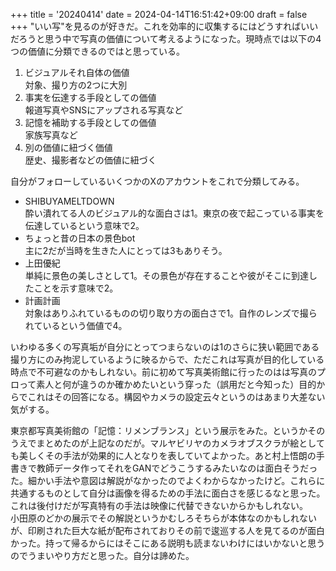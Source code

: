 +++
title = '20240414'
date = 2024-04-14T16:51:42+09:00
draft = false
+++
"いい写"を見るのが好きだ。これを効率的に収集するにはどうすればいいだろうと思う中で写真の価値について考えるようになった。現時点では以下の4つの価値に分類できるのではと思っている。 
1. ビジュアルそれ自体の価値  
対象、撮り方の2つに大別
2. 事実を伝達する手段としての価値  
報道写真やSNSにアップされる写真など
3. 記憶を補助する手段としての価値  
家族写真など
4. 別の価値に紐づく価値  
歴史、撮影者などの価値に紐づく  

自分がフォローしているいくつかのXのアカウントをこれで分類してみる。
- SHIBUYAMELTDOWN  
酔い潰れてる人のビジュアル的な面白さは1。東京の夜で起こっている事実を伝達しているという意味で2。
- ちょっと昔の日本の景色bot  
主に2だが当時を生きた人にとっては3もありそう。
- 上田優紀  
単純に景色の美しさとして1。その景色が存在することや彼がそこに到達したことを示す意味で2。
- 計画計画  
対象はありふれているものの切り取り方の面白さで1。自作のレンズで撮られているという価値で4。

いわゆる多くの写真垢が自分にとってつまらないのは1のさらに狭い範囲である撮り方にのみ拘泥しているように映るからで、ただこれは写真が目的化している時点で不可避なのかもしれない。前に初めて写真美術館に行ったのはは写真のプロって素人と何が違うのか確かめたいという穿った（誤用だと今知った）目的からでこれはその回答になる。構図やカメラの設定云々というのはあまり大差ない気がする。  

東京都写真美術館の「記憶：リメンブランス」という展示をみた。というかそのうえでまとめたのが上記なのだが。マルヤビリヤのカメラオブスクラが絵としても美しくその手法が効果的に人となりを表していてよかった。あと村上悟朗の手書きで教師データ作ってそれをGANでどうこうするみたいなのは面白そうだった。細かい手法や意図は解説がなかったのでよくわからなかったけど。これらに共通するものとして自分は画像を得るための手法に面白さを感じるなと思った。これは後付けだが写真特有の手法は映像に代替できないからかもしれない。  
小田原のどかの展示でその解説というかむしろそちらが本体なのかもしれないが、印刷された巨大な紙が配布されておりその前で逡巡する人を見てるのが面白かった。持って帰るからにはそこにある説明も読まないわけにはいかないと思うのでうまいやり方だと思った。自分は諦めた。